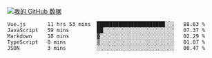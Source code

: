 [![我的 GitHub 数据](https://github-readme-stats.vercel.app/api?username=unbrain&?theme=dark)]()

<!--START_SECTION:waka-->
```text
Vue.js       11 hrs 53 mins  ██████████████████████░░░   88.63 % 
JavaScript   59 mins         ██░░░░░░░░░░░░░░░░░░░░░░░   07.37 % 
Markdown     18 mins         ▓░░░░░░░░░░░░░░░░░░░░░░░░   02.29 % 
TypeScript   8 mins          ▒░░░░░░░░░░░░░░░░░░░░░░░░   01.07 % 
JSON         3 mins          ░░░░░░░░░░░░░░░░░░░░░░░░░   00.47 % 
```
<!--END_SECTION:waka-->
